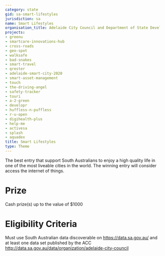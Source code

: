```yaml
---
category: state
gid: sa-smart-lifestyles
jurisdiction: sa
name: Smart Lifestyles
organisation_title: Adelaide City Council and Department of State Development
projects:
- greenu
- smartcare-innovations-hub
- cross-roads
- geo-spot
- walksafe
- bad-snakes
- smart-travel
- qrester
- adelaide-smart-city-2020
- smart-asset-management
- touch
- the-driving-angel
- safety-tracker
- touri
- a-2-green
- developr
- huffless-n-puffless
- r-u-open
- digihealth-plus
- help-me
- activesa
- splash
- aquadex
title: Smart Lifestyles
type: Theme
---
```


The best entry that support South Australians to enjoy a high quality life in one of the most liveable cities in the world. The winning entry will consider access the internet of things.

# Prize
Cash prize(s) up to the value of $1000

# Eligibility Criteria
Must use South Australian data discoverable on https://data.sa.gov.au/ and at least one data set published by the ACC http://data.sa.gov.au/data/organization/adelaide-city-council